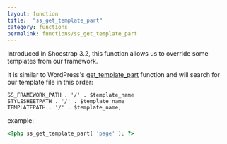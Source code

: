 ```yaml
---
layout: function
title:  "ss_get_template_part"
category: functions
permalink: functions/ss_get_template_part
---
```


Introduced in Shoestrap 3.2, this function allows us to override some templates from our framework.

It is similar to WordPress's [get\_template\_part](http://codex.wordpress.org/Function_Reference/get_template_part) function and will search for our template file in this order:

```
SS_FRAMEWORK_PATH . '/' . $template_name
STYLESHEETPATH . '/' . $template_name
TEMPLATEPATH . '/' . $template_name;
```

example:

```php
<?php ss_get_template_part( 'page' ); ?>
```
